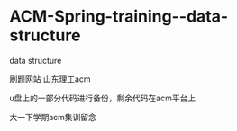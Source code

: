 # ACM-Spring-training--data-structure
data structure

刷题网站
山东理工acm

u盘上的一部分代码进行备份，剩余代码在acm平台上

大一下学期acm集训留念
